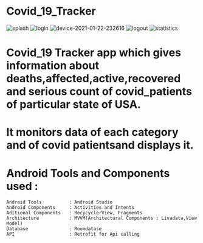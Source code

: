 # Covid_19_Tracker
![splash](https://user-images.githubusercontent.com/68853216/105528750-5fe81200-5d0b-11eb-88d8-0695d6b842af.png) 
![login](https://user-images.githubusercontent.com/68853216/105528837-7bebb380-5d0b-11eb-8d4b-2f7744b4b806.png)
![device-2021-01-22-232616](https://user-images.githubusercontent.com/68853216/105528996-b8b7aa80-5d0b-11eb-8c04-7e0e576ec6a8.png)
![logout](https://user-images.githubusercontent.com/68853216/105529465-717de980-5d0c-11eb-8106-2b4774163bfa.png)
![statistics](https://user-images.githubusercontent.com/68853216/105529587-9a05e380-5d0c-11eb-89bc-d3594ccd3cfc.png)

# Covid_19 Tracker app which gives information about deaths,affected,active,recovered and serious count of covid_patients of particular state of USA.
# It monitors data of each category and of covid patientsand  displays it.
# Android Tools and Components used :
   
    Android Tools          : Android Studio
    Android Components     : Activities and Intents
    Aditional Components   : RecycyclerView, Fragments
    Architecture           : MVVM(Architectural Components : Livadata,View Model)
    Database               : Roomdatase
    API                    : Retrofit for Api calling
    
   
  



